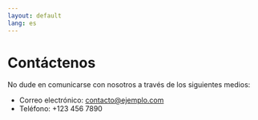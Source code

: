 ```yaml
---
layout: default
lang: es
---
```


# Contáctenos

No dude en comunicarse con nosotros a través de los siguientes medios:

- Correo electrónico: contacto@ejemplo.com
- Teléfono: +123 456 7890
